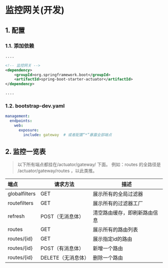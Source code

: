 # 监控网关(开发)

## 1. 配置

### 1.1. 添加依赖

```xml
....

<!-- 监控网关 -->
<dependency>
    <groupId>org.springframework.boot</groupId>
    <artifactId>spring-boot-starter-actuator</artifactId>
</dependency>

....
```

### 1.2. bootstrap-dev.yaml

```yaml
management:
  endpoints:
    web:
      exposure:
        include: gateway  # 或者配置“*”暴露全部端点
```

## 2. 监控一览表

> 以下所有端点都挂在/actuator/gateway/ 下面。
> 例如：routes 的全路径是 /actuator/gateway/routes ，以此类推。

| 端点          | 请求方法           | 描述                         |
| :------------ | ------------------ | ---------------------------- |
| globalfilters | GET                | 展示所有的全局过滤器         |
| routefilters  | GET                | 展示所有的过滤器工厂         |
| refresh       | POST（无消息体）   | 清空路由缓存，即刷新路由信息 |
| routes        | GET                | 展示所有的路由列表           |
| routes/{id}   | GET                | 展示指定id的路由             |
| routes/{id}   | POST（有消息体）   | 新增一个路由                 |
| routes/{id}   | DELETE（无消息体） | 删除一个路由                 |